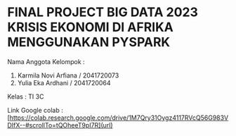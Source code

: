 # FINAL PROJECT BIG DATA 2023 KRISIS EKONOMI DI AFRIKA MENGGUNAKAN PYSPARK

Nama Anggota Kelompok :
1. Karmila Novi Arfiana / 2041720073
2. Yulia Eka Ardhani / 2041720064

Kelas : TI 3C 

Link Google colab : [https://colab.research.google.com/drive/1M7Qry31Oygz4117RVcQ56G983VDIfX--#scrollTo=tQOheeT9pI7R](url)


